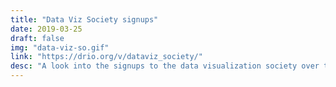 ```yaml
---
title: "Data Viz Society signups"
date: 2019-03-25
draft: false
img: "data-viz-so.gif"
link: "https://drio.org/v/dataviz_society/"
desc: "A look into the signups to the data visualization society over time."
---
```

